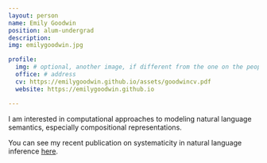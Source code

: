 ```yaml
---
layout: person
name: Emily Goodwin
position: alum-undergrad
description:
img: emilygoodwin.jpg

profile:
  img: # optional, another image, if different from the one on the people page
  office: # address
  cv: https://emilygoodwin.github.io/assets/goodwincv.pdf
  website: https://emilygoodwin.github.io

---
```


I am interested in computational approaches to modeling natural language semantics, especially compositional representations.

You can see my recent publication on systematicity in natural language inference [here](https://arxiv.org/abs/2005.04315).